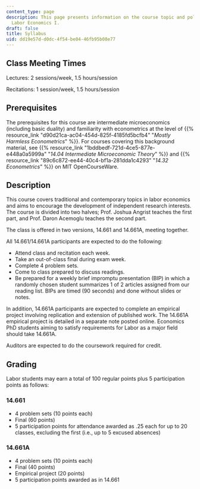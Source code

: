```yaml
---
content_type: page
description: This page presents information on the course topic and policies for 14.661
  Labor Economics I.
draft: false
title: Syllabus
uid: dd19e57d-d0dc-4f54-be04-46fb95b08e77
---
```

## Class Meeting Times

Lectures: 2 sessions/week, 1.5 hours/session

Recitations: 1 session/week, 1.5 hours/session 

## Prerequisites

The prerequisites for this course are intermediate microeconomics (including basic duality) and familiarity with econometrics at the level of {{% resource_link "d90d21ca-ac04-454d-825f-4185fd5bcfb4" "*Mostly Harmless Econometrics*" %}}. For courses covering this background material, see {{% resource_link "1bddbedf-721d-4ce5-877e-e448a0a5999a" "*14.04 Intermediate Microeconomic Theory*" %}} and {{% resource_link "89c6c872-ee44-40c4-bf1a-281dda1c4293" "*14.32 Econometrics*" %}} on MIT OpenCourseWare.

## Description

This course covers traditional and contemporary topics in labor economics and aims to encourage the development of independent research interests. The course is divided into two halves; Prof. Joshua Angrist teaches the first part, and Prof. Daron Acemoglu teaches the second part.

The class is offered in two versions, 14.661 and 14.661A, meeting together.

All 14.661/14.661A participants are expected to do the following:

- Attend class and recitation each week.
- Take an out-of-class final during exam week.
- Complete 4 problem sets.
- Come to class prepared to discuss readings.
- Be prepared for a weekly brief impromptu presentation (BIP) in which a randomly chosen student summarizes 1 of 2 articles assigned from our reading list. BIPs are timed (90 seconds) and done without slides or notes.

In addition, 14.661A participants are expected to complete an empirical project involving replication and extension of published work. The 14.661A empirical project is detailed in a separate note posted online. Economics PhD students aiming to satisfy requirements for Labor as a major field should take 14.661A.

Auditors are expected to do the coursework required for credit.

## Grading

Labor students may earn a total of 100 regular points plus 5 participation points as follows:

### 14.661

- 4 problem sets (10 points each)
- Final (60 points)
- 5 participation points for attendance awarded as .25 each for up to 20 classes, excluding the first (i.e., up to 5 excused absences)

### 14.661A

- 4 problem sets (10 points each)
- Final (40 points)
- Empirical project (20 points)
- 5 participation points awarded as in 14.661